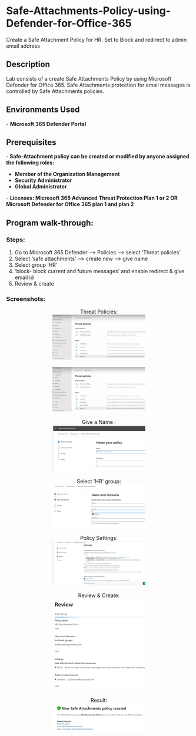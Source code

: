 # Safe-Attachments-Policy-using-Defender-for-Office-365
Create a Safe Attachment Policy for HR. Set to Block and redirect to admin email address

<h2>Description</h2>
Lab consists of a create Safe Attachments Policy by using Microsoft Defender for Office 365. Safe Attachments protection for email messages is controlled by Safe Attachments policies. 
<br />


<h2>Environments Used </h2>
- <b>Microsoft 365 Defender Portal </b>

<h2>Prerequisites</h2>

-<b> Safe-Attachment policy can be created or modified by anyone assigned the following roles:
 - Member of the Organization Management 
 - Security Administrator
 - Global Administrator
 </b>
- <b> Licenses: Microsoft 365 Advanced Threat Protection Plan 1 or 2 OR Microsoft Defender for Office 365 plan 1 and plan 2</b>

<h2>Program walk-through:</h2>

<h3>Steps: </h3>

1. Go to Microsoft 365 Defender --> Policies --> select ‘Threat policies’
2. Select ‘safe attachments’ --> create new --> give name
3. Select group ‘HR’ 
4. ‘block- block current and future messages’ and enable redirect & give email id
5. Review & create

<h3>Screenshots:</h3>

<p align="center">
Threat Policies:  <br/>
<img src="policies & rules.png" height="50%" width="50%" />
<br />
<br />
<img src="safe attachments.png" height="50%" width="50%" />
<br />
<br />
Give a Name : <br/>
<img src="create p.png" height="50%" width="50%"/>
<br />
<br />
Select 'HR' group: <br/>
<img src="include groups.png" height="65%" width="50%"/>
<br />
<br />
Policy Settings: <br/>
<img src="settings.png" height="65%" width="50%"/>
<br />
<br />
Review & Create: <br/>
<img src="review.png" height="65%" width="50%"/>
<br />
<br />
Result: <br/>
<img src="result.png" height="65%" width="50%"/>
<br />
<br /> 

</p>

<!--
 ```diff
- text in red
+ text in green
! text in orange
# text in gray
@@ text in purple (and bold)@@
```
--!>
